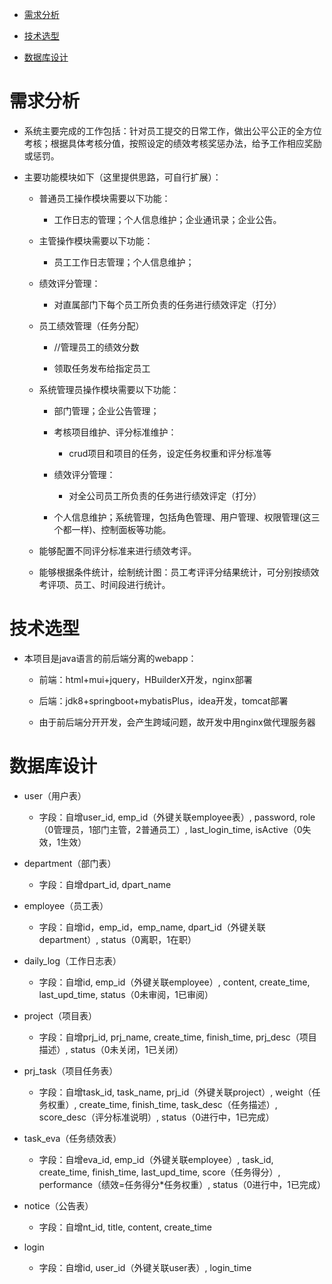 - <a href="#demand">需求分析</a>

- <a href="#tech">技术选型</a>

- <a href="#database">数据库设计</a>

# <a name="demand">需求分析</a> 

- 系统主要完成的工作包括：针对员工提交的日常工作，做出公平公正的全方位考核；根据具体考核分值，按照设定的绩效考核奖惩办法，给予工作相应奖励或惩罚。

- 主要功能模块如下（这里提供思路，可自行扩展）：

    - 普通员工操作模块需要以下功能：
    
        - 工作日志的管理；个人信息维护；企业通讯录；企业公告。

    - 主管操作模块需要以下功能：
    
        - 员工工作日志管理；个人信息维护；
    - 绩效评分管理：
      
        - 对直属部门下每个员工所负责的任务进行绩效评定（打分）
        
    - 员工绩效管理（任务分配）
      
        - //管理员工的绩效分数
          
        - 领取任务发布给指定员工
        
    - 系统管理员操作模块需要以下功能：
    
        - 部门管理；企业公告管理；
        
        - 考核项目维护、评分标准维护：
        
            - crud项目和项目的任务，设定任务权重和评分标准等 
        
         - 绩效评分管理：
        
            - 对全公司员工所负责的任务进行绩效评定（打分）
        
        - 个人信息维护；系统管理，包括角色管理、用户管理、权限管理(这三个都一样)、控制面板等功能。
    
    - 能够配置不同评分标准来进行绩效考评。
    
    - 能够根据条件统计，绘制统计图：员工考评评分结果统计，可分别按绩效考评项、员工、时间段进行统计。
    
# <a name="tech">技术选型</a>

- 本项目是java语言的前后端分离的webapp：

    - 前端：html+mui+jquery，HBuilderX开发，nginx部署
    
    - 后端：jdk8+springboot+mybatisPlus，idea开发，tomcat部署
    
    - 由于前后端分开开发，会产生跨域问题，故开发中用nginx做代理服务器

# <a name="database">数据库设计</a>

- user（用户表）
  
    - 字段：自增user_id, emp_id（外键关联employee表）, password, role（0管理员，1部门主管，2普通员工）, last_login_time, isActive（0失效，1生效）

- department（部门表）

    - 字段：自增dpart_id, dpart_name

- employee（员工表）

    - 字段：自增id，emp_id，emp_name, dpart_id（外键关联department）, status（0离职，1在职）

- daily_log（工作日志表）      

    - 字段：自增id, emp_id（外键关联employee）, content, create_time, last_upd_time, status（0未审阅，1已审阅）

- project（项目表）

    - 字段：自增prj_id, prj_name, create_time, finish_time, prj_desc（项目描述）, status（0未关闭，1已关闭）

- prj_task（项目任务表）

    - 字段：自增task_id, task_name, prj_id（外键关联project）, weight（任务权重）, create_time, finish_time, task_desc（任务描述）, score_desc（评分标准说明）,  status（0进行中，1已完成）

- task_eva（任务绩效表）
  
    - 字段：自增eva_id, emp_id（外键关联employee）, task_id, create_time, finish_time, last_upd_time, score（任务得分）, performance（绩效=任务得分*任务权重）, status（0进行中，1已完成）

- notice（公告表）

    - 字段：自增nt_id, title, content, create_time

- login

    - 字段：自增id, user_id（外键关联user表）, login_time
